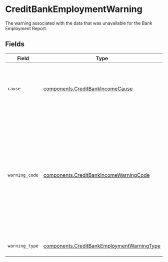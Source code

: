 # CreditBankEmploymentWarning

The warning associated with the data that was unavailable for the Bank Employment Report.


## Fields

| Field                                                                                                                                                                                                                                                                                                                                                                                                                    | Type                                                                                                                                                                                                                                                                                                                                                                                                                     | Required                                                                                                                                                                                                                                                                                                                                                                                                                 | Description                                                                                                                                                                                                                                                                                                                                                                                                              |
| ------------------------------------------------------------------------------------------------------------------------------------------------------------------------------------------------------------------------------------------------------------------------------------------------------------------------------------------------------------------------------------------------------------------------ | ------------------------------------------------------------------------------------------------------------------------------------------------------------------------------------------------------------------------------------------------------------------------------------------------------------------------------------------------------------------------------------------------------------------------ | ------------------------------------------------------------------------------------------------------------------------------------------------------------------------------------------------------------------------------------------------------------------------------------------------------------------------------------------------------------------------------------------------------------------------ | ------------------------------------------------------------------------------------------------------------------------------------------------------------------------------------------------------------------------------------------------------------------------------------------------------------------------------------------------------------------------------------------------------------------------ |
| `cause`                                                                                                                                                                                                                                                                                                                                                                                                                  | [components.CreditBankIncomeCause](../../models/shared/creditbankincomecause.md)                                                                                                                                                                                                                                                                                                                                         | :heavy_check_mark:                                                                                                                                                                                                                                                                                                                                                                                                       | An error object and associated `item_id` used to identify a specific Item and error when a batch operation operating on multiple Items has encountered an error in one of the Items.                                                                                                                                                                                                                                     |
| `warning_code`                                                                                                                                                                                                                                                                                                                                                                                                           | [components.CreditBankIncomeWarningCode](../../models/shared/creditbankincomewarningcode.md)                                                                                                                                                                                                                                                                                                                             | :heavy_check_mark:                                                                                                                                                                                                                                                                                                                                                                                                       | The warning code identifies a specific kind of warning.<br/>`IDENTITY_UNAVAILABLE`: Unable to extract identity for the Item<br/>`TRANSACTIONS_UNAVAILABLE`: Unable to extract transactions for the Item<br/>`ITEM_UNAPPROVED`: User exited flow before giving permission to share data for the Item<br/>`REPORT_DELETED`: Report deleted due to customer or consumer request<br/>`DATA_UNAVAILABLE`: No relevant data was found for the Item |
| `warning_type`                                                                                                                                                                                                                                                                                                                                                                                                           | [components.CreditBankEmploymentWarningType](../../models/shared/creditbankemploymentwarningtype.md)                                                                                                                                                                                                                                                                                                                     | :heavy_check_mark:                                                                                                                                                                                                                                                                                                                                                                                                       | The warning type which will always be `BANK_EMPLOYMENT_WARNING`.                                                                                                                                                                                                                                                                                                                                                         |